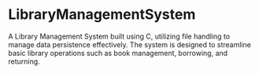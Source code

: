 # LibraryManagementSystem
A Library Management System built using C, utilizing file handling to manage data persistence effectively. The system is designed to streamline basic library operations such as book management, borrowing, and returning.

